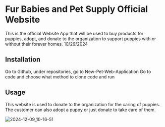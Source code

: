 # Fur Babies and Pet Supply Official Website
This is the official Website App that will be used to buy products for puppies, adopt, and donate to the organization to support puppies with or without their forever homes. 10/29/2024
## Installation 
Go to Github, under repositories, go to New-Pet-Web-Application
Go to code and choose what method to clone code and run
## Usage
This website is used to donate to the organization for the caring of puppies. The customer can also adopt a puppy or just donate to take care of them.



![2024-12-09_10-16-51](https://github.com/user-attachments/assets/21fd3528-3fa5-42f7-8993-0f778fa09672)
